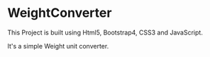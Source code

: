 # WeightConverter
This Project is built using Html5, Bootstrap4, CSS3 and JavaScript.

It's a simple Weight unit converter.
